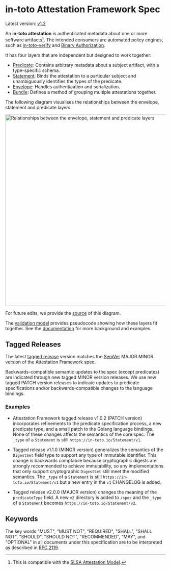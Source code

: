 # in-toto Attestation Framework Spec

Latest version: [v1.2]

An **in-toto attestation** is authenticated metadata about one or more
software artifacts[^1]. The intended consumers are automated policy engines,
such as [in-toto-verify] and [Binary Authorization].

It has four layers that are independent but designed to work together:

-   [Predicate]: Contains arbitrary metadata about a subject artifact, with a
    type-specific schema.
-   [Statement]: Binds the attestation to a particular subject and
    unambiguously identifies the types of the predicate.
-   [Envelope]: Handles authentication and serialization.
-   [Bundle]: Defines a method of grouping multiple attestations together.

The following diagram visualises the relationships between the envelope, statement and predicate layers.

<img src="../images/envelope_relationships.png" alt="Relationships between the envelope, statement and predicate layers" width="600">

For future edits, we provide the [source](../images/envelope_relationships.excalidraw) of this diagram.

The [validation model] provides pseudocode showing how these layers fit
together. See the [documentation] for more background and examples.

## Tagged Releases

The latest [tagged release] version matches the [SemVer](https://semver.org)
MAJOR.MINOR version of the Attestation Framework spec.

Backwards-compatible semantic updates to the spec (except predicates) are
indicated through new tagged MINOR version releases.
We use new tagged PATCH version releases to indicate updates to predicate
specifications and/or backwards-compatible changes to the language bindings.

### Examples

-   Attestation Framework tagged release v1.0.2 (PATCH version) incorporates
    refinements to the predicate specification process, a new predicate type,
    and a small patch to the Golang language bindings. None of these changes
    affects the semantics of the core spec. The `_type` of a `Statement` is
    still `https://in-toto.io/Statement/v1`.

-   Tagged release v1.1.0 (MINOR version) generalizes the semantics of the
    `DigestSet` field type to support any type of immutable identifier.
    This change is backwards comptabile because cryptographic digests are
    strongly recommended to achieve immutability, so any implementations that
    only support cryptographic `DigestSet` still meet the modified semantics.
    The `_type` of a `Statement` is still `https://in-toto.io/Statement/v1`
    but a new entry in the `v1` CHANGELOG is added.

-   Tagged release v2.0.0 (MAJOR version) changes the meaning of the
    `predicateType` field. A new `v2` directory is added to `/spec` and the
    `_type` of a `Statement` becomes `https://in-toto.io/Statement/v2`.

## Keywords

The key words "MUST", "MUST NOT", "REQUIRED", "SHALL", "SHALL NOT", "SHOULD",
"SHOULD NOT", "RECOMMENDED",  "MAY", and "OPTIONAL" in all documents under
this specification are to be interpreted as described in [RFC 2119].

[^1]: This is compatible with the [SLSA Attestation Model].

[Binary Authorization]: https://cloud.google.com/binary-authorization
[Bundle]: v1/bundle.md
[Envelope]: v1/envelope.md
[Predicate]: v1/predicate.md
[RFC 2119]: https://www.rfc-editor.org/rfc/rfc2119
[SLSA Attestation Model]: https://slsa.dev/attestation-model
[Statement]: v1/statement.md
[documentation]: ../docs
[in-toto-verify]: https://github.com/in-toto/in-toto#verification
[tagged release]: https://github.com/in-toto/attestation/releases
[v1.2]: v1/README.md
[validation model]: ../docs/validation.md
